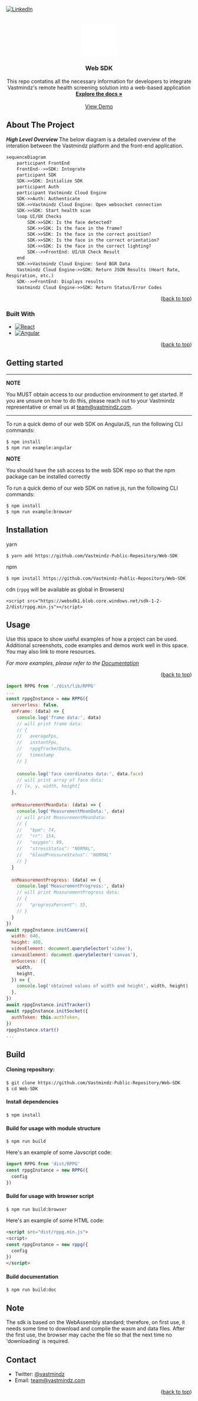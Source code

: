 <!-- Improved compatibility of back to top link: See: https://github.com/othneildrew/Best-README-Template/pull/73 -->
<a name="readme-top"></a>
<!--
*** Thanks for checking out the Best-README-Template. If you have a suggestion
*** that would make this better, please fork the repo and create a pull request
*** or simply open an issue with the tag "enhancement".
*** Don't forget to give the project a star!
*** Thanks again! Now go create something AMAZING! :D
-->



<!-- PROJECT SHIELDS -->
<!--
*** I'm using markdown "reference style" links for readability.
*** Reference links are enclosed in brackets [ ] instead of parentheses ( ).
*** See the bottom of this document for the declaration of the reference variables
*** for contributors-url, forks-url, etc. This is an optional, concise syntax you may use.
*** https://www.markdownguide.org/basic-syntax/#reference-style-links
-->
<!-- [![Contributors][contributors-shield]][contributors-url]
[![Forks][forks-shield]][forks-url]
[![Stargazers][stars-shield]][stars-url]
[![Issues][issues-shield]][issues-url]
[![MIT License][license-shield]][license-url] -->
[![LinkedIn][linkedin-shield]][linkedin-url]


<!-- PROJECT LOGO -->
<br />
<div align="center">
  <a href="https://github.com/github_username/repo_name">
    <img src="images/white_logo.png" alt="Logo" width="100" height="">
  </a>

<h3 align="center">Web SDK</h3>

  <p align="center">
    This repo contatins all the necessary information for developers to integrate Vastmindz's remote health screening solution into a web-based application
    <br />
    <a href="https://github.com/Vastmindz-Public-Repository/Web-SDK"><strong>Explore the docs »</strong></a>
    <br />
    <br />
    <a href="https://tmp.gevg.xyz/">View Demo</a>

  </p>
</div>


<!-- ABOUT THE PROJECT -->
## About The Project

<!-- [![Product Name Screen Shot][product-screenshot]](https://example.com) -->

***High Level Overview***
The below diagram is a detailed overview of the interation between the Vastmindz platform and the front-end application.

```mermaid
sequenceDiagram
    participant FrontEnd
    FrontEnd-->>SDK: Integrate
    participant SDK
    SDK->>SDK: Initialize SDK
    participant Auth
    participant Vastmindz Cloud Engine
    SDK->>Auth: Authenticate
    SDK->>Vastmindz Cloud Engine: Open websocket connection
    SDK->>SDK: Start health scan
    loop UI/UX Checks
        SDK->>SDK: Is the face detected?
        SDK->>SDK: Is the face in the frame?
        SDK->>SDK: Is the face in the correct position?
        SDK->>SDK: Is the face in the correct orientation?
        SDK->>SDK: Is the face in the correct lighting?
        SDK-->>FrontEnd: UI/UX Check Result
    end
    SDK->>Vastmindz Cloud Engine: Send BGR Data
    Vastmindz Cloud Engine->>SDK: Return JSON Results (Heart Rate, Respiration, etc.)
    SDK-->>FrontEnd: Displays results
    Vastmindz Cloud Engine->>SDK: Return Status/Error Codes
```

<p align="right">(<a href="#readme-top">back to top</a>)</p>

### Built With
* [![React][React.js]][React-url]
* [![Angular][Angular.io]][Angular-url]

<p align="right">(<a href="#readme-top">back to top</a>)</p>


<!-- GETTING STARTED -->
## Getting started
---
**NOTE**

You MUST obtain access to our production environment to get started. If you are unsure on how to do this, please reach out to your Vastmindz representative or email us at team@vastmindz.com.

---
To run a quick demo of our web SDK on AngularJS, run the following CLI commands:
```
$ npm install
$ npm run example:angular
```
**NOTE**

You should have the ssh access to the web SDK repo so that the npm package can be installed correctly


To run a quick demo of our web SDK on native js, run the following CLI commands:
```
$ npm install
$ npm run example:browser
```

## Installation

yarn
```
$ yarn add https://github.com/Vastmindz-Public-Repository/Web-SDK
```

npm
```
$ npm install https://github.com/Vastmindz-Public-Repository/Web-SDK
```

cdn (```rppg``` will be available as global in Browsers)
```
<script src="https://websdk1.blob.core.windows.net/sdk-1-2-2/dist/rppg.min.js"></script>
```

<!-- # Vastmindz's Web SDK

Welcome to Vastmindz's web SDK repository!

[Documentation](https://websdk1.blob.core.windows.net/sdk-1-2-2/docs/index.html)

[Documentation RPPG class](https://websdk1.blob.core.windows.net/sdk-1-2-2/docs/RPPG.html)

[Live demo](https://websdk1.blob.core.windows.net/sdk-1-2-2/example/index.html)

[Source code of examples](https://github.com/Vastmindz-Public-Repository/Web-SDK/tree/master/src/example) -->


<!-- USAGE EXAMPLES -->
## Usage

Use this space to show useful examples of how a project can be used. Additional screenshots, code examples and demos work well in this space. You may also link to more resources.

_For more examples, please refer to the [Documentation](https://example.com)_

<p align="right">(<a href="#readme-top">back to top</a>)</p>

```javascript
import RPPG from './dist/lib/RPPG'
...
const rppgInstance = new RPPG({
  serverless: false,
  onFrame: (data) => {
    console.log('frame data:', data)
    // will print frame data:
    // {
    //   averageFps,
    //   instantFps,
    //   rppgTrackerData,
    //   timestamp
    // }

    console.log('face coordinates data:', data.face)
    // will print array of face data:
    // [x, y, width, height]
  },

  onMeasurementMeanData: (data) => {
    console.log('MeasurementMeanData:', data)
    // will print MeasurementMeanData:
    // {
    //   "bpm": 74,
    //   "rr": 154,
    //   "oxygen": 99,
    //   "stressStatus": "NORMAL",
    //   "bloodPressureStatus": "NORMAL"
    // }
  }

  onMeasurementProgress: (data) => {
    console.log('MeasurementProgress:', data)
    // will print MeasurementProgress data:
    // {
    //   "progressPercent": 55,
    // }
  }
})
await rppgInstance.initCamera({
  width: 640,
  height: 480,
  videoElement: document.querySelector('video'),
  canvasElement: document.querySelector('canvas'),
  onSuccess: ({
    width,
    height,
  }) => {
    console.log('obtained values of width and height', width, height)
  },
})
await rppgInstance.initTracker()
await rppgInstance.initSocket({
  authToken: this.authToken,
})
rppgInstance.start()
...
```


## Build

#### Cloning repository:

```
$ git clone https://github.com/Vastmindz-Public-Repository/Web-SDK
$ cd Web-SDK
```

#### Install dependencies
```
$ npm install
```

#### Build for usage with module structure

```
$ npm run build
```

Here's an example of some Javscript code:
```javascript
import RPPG from 'dist/RPPG'
const rppgInstance = new RPPG({
  config
})
```

#### Build for usage with browser script

```
$ npm run build:browser
```

Here's an example of some HTML code:
```html
<script src="dist/rppg.min.js">
<script>
const rppgInstance = new rppg({
  config
})
</script>
```

#### Build documentation

```
$ npm run build:doc
```

## Note
The sdk is based on the WebAssembly standard; therefore, on first use, it needs some time to download and compile the wasm and data files. After the first use, the browser may cache the file so that the next time no 'downloading' is required.

<!-- CONTACT -->
## Contact

- Twitter: [@vastmindz](https://twitter.com/vastmindz)
- Email: team@vastmindz.com

<p align="right">(<a href="#readme-top">back to top</a>)</p>

<!-- MARKDOWN LINKS & IMAGES -->
<!-- https://www.markdownguide.org/basic-syntax/#reference-style-links -->
[contributors-shield]: https://img.shields.io/github/contributors/github_username/repo_name.svg?style=for-the-badge
[contributors-url]: https://github.com/github_username/repo_name/graphs/contributors
[forks-shield]: https://img.shields.io/github/forks/github_username/repo_name.svg?style=for-the-badge
[forks-url]: https://github.com/github_username/repo_name/network/members
[stars-shield]: https://img.shields.io/github/stars/github_username/repo_name.svg?style=for-the-badge
[stars-url]: https://github.com/github_username/repo_name/stargazers
[issues-shield]: https://img.shields.io/github/issues/github_username/repo_name.svg?style=for-the-badge
[issues-url]: https://github.com/github_username/repo_name/issues
[license-shield]: https://img.shields.io/github/license/github_username/repo_name.svg?style=for-the-badge
[license-url]: https://github.com/Vastmindz-Public-Repository/Web-SDK/blob/master/LICENSE.txt
[linkedin-shield]: https://img.shields.io/badge/-LinkedIn-black.svg?style=for-the-badge&logo=linkedin&colorB=555
[linkedin-url]: https://www.linkedin.com/company/28917477/admin/
[product-screenshot]: images/screenshot.png
[Next.js]: https://img.shields.io/badge/next.js-000000?style=for-the-badge&logo=nextdotjs&logoColor=white
[Next-url]: https://nextjs.org/
[React.js]: https://img.shields.io/badge/React-20232A?style=for-the-badge&logo=react&logoColor=61DAFB
[React-url]: https://reactjs.org/
[Vue.js]: https://img.shields.io/badge/Vue.js-35495E?style=for-the-badge&logo=vuedotjs&logoColor=4FC08D
[Vue-url]: https://vuejs.org/
[Angular.io]: https://img.shields.io/badge/Angular-DD0031?style=for-the-badge&logo=angular&logoColor=white
[Angular-url]: https://angular.io/
[Svelte.dev]: https://img.shields.io/badge/Svelte-4A4A55?style=for-the-badge&logo=svelte&logoColor=FF3E00
[Svelte-url]: https://svelte.dev/
[Laravel.com]: https://img.shields.io/badge/Laravel-FF2D20?style=for-the-badge&logo=laravel&logoColor=white
[Laravel-url]: https://laravel.com
[Bootstrap.com]: https://img.shields.io/badge/Bootstrap-563D7C?style=for-the-badge&logo=bootstrap&logoColor=white
[Bootstrap-url]: https://getbootstrap.com
[JQuery.com]: https://img.shields.io/badge/jQuery-0769AD?style=for-the-badge&logo=jquery&logoColor=white
[JQuery-url]: https://jquery.com 

